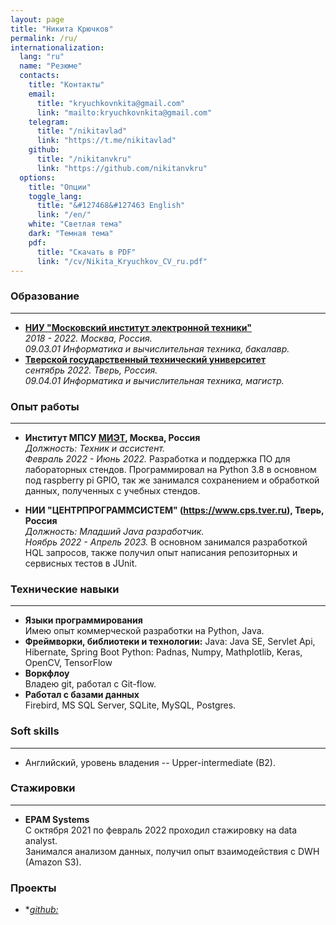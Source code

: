 ```yaml
---
layout: page
title: "Никита Крючков"
permalink: /ru/
internationalization:
  lang: "ru"
  name: "Резюме"
  contacts:
    title: "Контакты"
    email:
      title: "kryuchkovnkita@gmail.com"
      link: "mailto:kryuchkovnkita@gmail.com"
    telegram:
      title: "/nikitavlad"
      link: "https://t.me/nikitavlad"
    github:
      title: "/nikitanvkru"
      link: "https://github.com/nikitanvkru"
  options:
    title: "Опции"
    toggle_lang:
      title: "&#127468&#127463 English"
      link: "/en/"
    white: "Светлая тема"
    dark: "Темная тема"
    pdf:
      title: "Скачать в PDF"
      link: "/cv/Nikita_Kryuchkov_CV_ru.pdf"
---
```


### Образование

<hr class="margin-right">

- **[НИУ "Московский институт электронной техники"](https://www.miet.ru)**  
*2018 - 2022. Москва, Россия.  
09.03.01 Информатика и вычислительная техника, бакалавр.*
- **[Тверской государственный технический университет](https://tstu.tver.ru)**  
*сентябрь 2022. Тверь, Россия.  
09.04.01 Информатика и вычислительная техника, магистр.*

### Опыт работы

<hr class="margin-right">

- **Институт МПСУ [МИЭТ](https://www.miet.ru), Москва, Россия**  
*Должность: Техник и ассистент.  
Февраль 2022 - Июнь 2022.*
Разработка и поддержка ПО для лабораторных стендов. Программировал на Python 3.8 в основном под raspberry pi GPIO,
так же занимался сохранением и обработкой данных, полученных с учебных стендов.

- **НИИ "ЦЕНТРПРОГРАММСИСТЕМ" (https://www.cps.tver.ru), Тверь, Россия**  
*Должность: Младший Java разработчик.  
Ноябрь 2022 - Апрель 2023.*
В основном занимался разработкой HQL запросов, также получил
опыт написания репозиторных и сервисных тестов в JUnit.

### Технические навыки

<hr class="margin-right">

- **Языки программирования**  
Имею опыт коммерческой разработки на Python, Java.   
- **Фреймворки, библиотеки и технологии:**
Java: Java SE, Servlet Api, Hibernate, Spring Boot
Python: Padnas, Numpy, Mathplotlib, Keras, OpenCV, TensorFlow
- **Воркфлоу**  
Владею git, работал с Git-flow.
- **Работал с базами данных**  
Firebird, MS SQL Server, SQLite, MySQL, Postgres.

### Soft skills

<hr class="margin-right">

- Английский, уровень владения -- Upper-intermediate (B2).

### Стажировки

<hr class="margin-right">

- **EPAM Systems**   
С октября 2021 по февраль 2022 проходил стажировку на data analyst.  
Занимался анализом данных, получил опыт взаимодействия с DWH (Amazon S3).  

### Проекты
- **[github:](https://github.com/nikitanvkru)*
